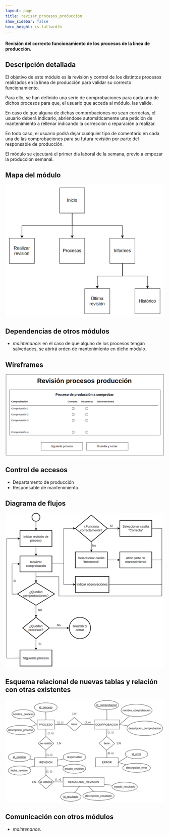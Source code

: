 ```yaml
---
layout: page
title: revisar_procesos_produccion
show_sidebar: false
hero_height: is-fullwidth
---
```


#### Revisión del correcto funcionamiento de los procesos de la línea de producción.

## Descripción detallada

El objetivo de este módulo es la revisión y control de los distintos procesos realizados en la línea de producción para validar su correcto funcionamiento.

Para ello, se han definido una serie de comprobaciones para cada uno de dichos procesos para que, el usuario que acceda al módulo, las valide.

En caso de que alguna de dichas comprobaciones no sean correctas, el usuario deberá indicarlo, abriéndose automáticamente una petición de mantenimiento a rellenar indicando la corrección o reparación a realizar.

En todo caso, el usuario podrá dejar cualquier tipo de comentario en cada una de las comprobaciones para su futura revisión por parte del responsable de producción.

El módulo se ejecutará el primer día laboral de la semana, previo a empezar la producción semanal.

## Mapa del módulo

![Mapa del módulo](../images/revisar_procesos_produccion_mapa.png)

## Dependencias de otros módulos

* *maintenance*: en el caso de que alguno de los procesos tengan salvedades, se abrirá orden de mantenimiento en dicho módulo.

## Wireframes

![Wireframe](../images/revisar_procesos_produccion_wireframe.png)

## Control de accesos

* Departamento de producción
* Responsable de mantenimiento.

## Diagrama de flujos

![Flujograma](../images/revisar_procesos_produccion_flujograma.png)

## Esquema relacional de nuevas tablas y relación con otras existentes

![Entidad relación](../images/revisar_procesos_produccion_tablas.png)

## Comunicación con otros módulos

* *maintenance*.





